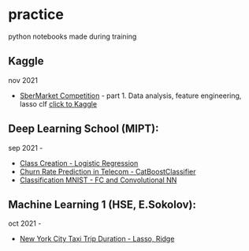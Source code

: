# practice 
python notebooks made during training


## Kaggle
nov 2021 
* [SberMarket Competition](https://github.com/Anenmi/practice/blob/main/gradient_descent_by_hand_logregr.ipynb) - part 1. Data analysis, feature engineering, lasso clf
[click to Kaggle](https://www.kaggle.com/c/sbermarket-internship-competition/overview)


## Deep Learning School (MIPT):
sep 2021 - 
* [Class Creation - Logistic Regression](https://github.com/Anenmi/practice/blob/main/gradient_descent_by_hand_logregr.ipynb)
* [Churn Rate Prediction in Telecom - CatBoostClassifier](https://github.com/Anenmi/practice/blob/main/telecom_churn_rate-catboost.ipynb)
* [Classification MNIST - FC and Convolutional NN](https://github.com/Anenmi/practice/blob/main/dense_and_convolutional_nn.ipynb)


## Machine Learning 1 (HSE, E.Sokolov):
oct 2021 - 
* [New York City Taxi Trip Duration - Lasso, Ridge](https://github.com/Anenmi/practice/blob/main/ny_taxi_trip_duration_linregr.ipynb)
